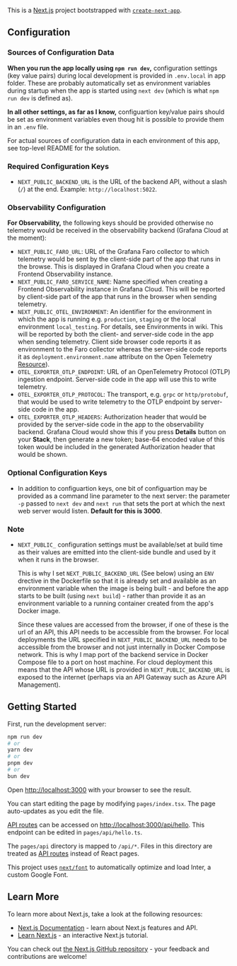 This is a [Next.js](https://nextjs.org/) project bootstrapped with [`create-next-app`](https://github.com/vercel/next.js/tree/canary/packages/create-next-app).

## Configuration

### Sources of Configuration Data

**When you run the app locally using `npm run dev`,** configuration settings (key value pairs) during local development is provided in `.env.local` in app folder. These are probably automatically set as environment variables during startup when the app is started using `next dev` (which is what `npm run dev` is defined as).

**In all other settings, as far as I know,** configuartion key/value pairs should be set as environment variables even thoug hit is possible to provide them in an `.env` file.

For actual sources of configuration data in each environment of this app, see top-level README for the solution.

### Required Configuration Keys

- `NEXT_PUBLIC_BACKEND_URL` is the URL of the backend API, without a slash (`/`) at the end.
  Example: `http://localhost:5022`.

### Observability Configuration

**For Observability,** the following keys should be provided otherwise no telemetry would be received in the observability backend (Grafana Cloud at the moment):

- `NEXT_PUBLIC_FARO_URL`: URL of the Grafana Faro collector to which telemetry would be sent by the client-side part of the app that runs in the browse. This is displayed in Grafana Cloud when you create a Frontend Observability instance.
- `NEXT_PUBLIC_FARO_SERVICE_NAME`: Name specified when creating a Frontend Observability instance in Grafana Cloud. This will be reported by client-side part of the app that runs in the browser when sending telemetry.
- `NEXT_PUBLIC_OTEL_ENVIRONMENT`: An identifier for the environment in which the app is running e.g. `production`, `staging` or the local environment `local_testing`. For details, see Environments in wiki.
  This will be reported by both the client- and server-side code in the app when sending telemetry. Client side browser code reports it as environment to the Faro collector whereas the server-side code reports it as `deployment.environment.name` attribute on the Open Telemetry [Resource](https://opentelemetry.io/docs/specs/semconv/resource/deployment-environment/)).
- `OTEL_EXPORTER_OTLP_ENDPOINT`: URL of an OpenTelemetry Protocol (OTLP) ingestion endpoint. Server-side code in the app will use this to write telemetry.
- `OTEL_EXPORTER_OTLP_PROTOCOL`: The transport, e.g. `grpc` or `http/protobuf`, that would be used to write telemetry to the OTLP endpoint by server-side code in the app.
- `OTEL_EXPORTER_OTLP_HEADERS`: Authorization header that would be provided by the server-side code in the app to the observability backend. Grafana Cloud would show this if you press **Details** button on your **Stack**, then generate a new token; base-64 encoded value of this token would be included in the generated Authorization header that would be shown.

### Optional Configuration Keys

- In addition to configuartion keys, one bit of configuartion may be provided as a command line parameter to the next server: the parameter `-p` passed to `next dev` and `next run` that sets the port at which the next web server would listen. **Default for this is 3000**.

### Note

- `NEXT_PUBLIC_` configuration settings must be available/set at build time as their values are emitted into the client-side bundle and used by it when it runs in the browser.

  This is why I set `NEXT_PUBLIC_BACKEND_URL` (See below) using an `ENV` drective in the Dockerfile so that it is already set and available as an environment variable when the image is being built - and before the app starts to be built (using `next build`) - rather than provide it as an environment variable to a running container created from the app's Docker image.

  Since these values are accessed from the browser, if one of these is the url of an API, this API needs to be accessible from the browser. For local deployments the URL specified in `NEXT_PUBLIC_BACKEND_URL` needs to be accessible from the browser and not just internally in Docker Compose network. This is why I map port of the backend service in Docker Compose file to a port on host machine. For cloud deployment this means that the API whose URL is provided in `NEXT_PUBLIC_BACKEND_URL` is exposed to the internet (perhaps via an API Gateway such as Azure API Management).

## Getting Started

First, run the development server:

```bash
npm run dev
# or
yarn dev
# or
pnpm dev
# or
bun dev
```

Open [http://localhost:3000](http://localhost:3000) with your browser to see the result.

You can start editing the page by modifying `pages/index.tsx`. The page auto-updates as you edit the file.

[API routes](https://nextjs.org/docs/api-routes/introduction) can be accessed on [http://localhost:3000/api/hello](http://localhost:3000/api/hello). This endpoint can be edited in `pages/api/hello.ts`.

The `pages/api` directory is mapped to `/api/*`. Files in this directory are treated as [API routes](https://nextjs.org/docs/api-routes/introduction) instead of React pages.

This project uses [`next/font`](https://nextjs.org/docs/basic-features/font-optimization) to automatically optimize and load Inter, a custom Google Font.

## Learn More

To learn more about Next.js, take a look at the following resources:

- [Next.js Documentation](https://nextjs.org/docs) - learn about Next.js features and API.
- [Learn Next.js](https://nextjs.org/learn) - an interactive Next.js tutorial.

You can check out [the Next.js GitHub repository](https://github.com/vercel/next.js/) - your feedback and contributions are welcome!
